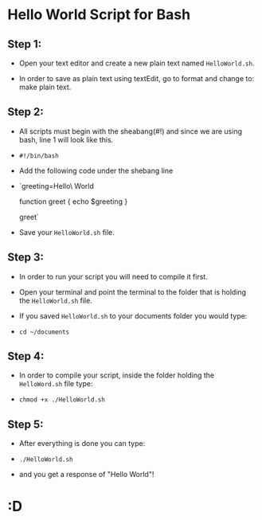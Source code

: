 # Hello World Script for Bash

## Step 1:

- Open your text editor and create a new plain text named `HelloWorld.sh`.

- In order to save as plain text using textEdit, go to format and change to: make plain text.

## Step 2:

- All scripts must begin with the sheabang(#!) and since we are using bash, line 1 will look like this.

- `#!/bin/bash`

- Add the following code under the shebang line

- `greeting=Hello\ World

   function greet {
    echo $greeting
   }

   greet`

- Save your `HelloWorld.sh` file.

## Step 3:

- In order to run your script you will need to compile it first.

- Open your terminal and point the terminal to the folder that is holding the `HelloWorld.sh` file. 

- If you saved `HelloWorld.sh` to your documents folder you would type:

- `cd ~/documents`

## Step 4:

- In order to compile your script, inside the folder holding the `HelloWord.sh` file type:

- `chmod +x ./HelloWorld.sh`

## Step 5:

- After everything is done you can type:

- `./HelloWorld.sh`

- and you get a response of "Hello World"!

# :D
